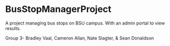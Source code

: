 # BusStopManagerProject
A project managing bus stops on BSU campus. With an admin portal to view results.

Group 3- Bradley Vaal, Cameron Allan, Nate Slagter, & Sean Donaldson
